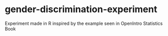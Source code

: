 # gender-discrimination-experiment
Experiment made in R inspired by the example seen in OpenIntro Statistics Book
